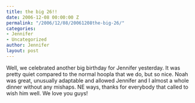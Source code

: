 ```yaml
---
title: the big 26!!
date: 2006-12-08 00:00:00 Z
permalink: "/2006/12/08/20061208the-big-26/"
categories:
- Jennifer
- Uncategorized
author: Jennifer
layout: post
---
```


Well, we celebrated another big birthday for Jennifer yesterday. It was pretty quiet compared to the normal hoopla that we do, but so nice. Noah was great, unusually adaptable and allowed Jennifer and I almost a whole dinner without any mishaps. NE ways, thanks for everybody that called to wish him well. We love you guys!
